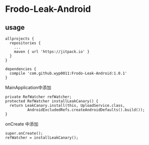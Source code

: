 # Frodo-Leak-Android

## usage
```
allprojects {
  repositories {
    ...
    maven { url 'https://jitpack.io' }
  }
}
```

```
dependencies {
  compile 'com.github.wyp0011:Frodo-Leak-Android:1.0.1'
}
```

MainApplication中添加
```
private RefWatcher refWatcher;
protected RefWatcher installLeakCanary() {
  return LeakCanary.install(this, UploadService.class,
          AndroidExcludedRefs.createAndroidDefaults().build());
}
```  
onCreate 中添加
```
super.onCreate();
refWatcher = installLeakCanary();
```
